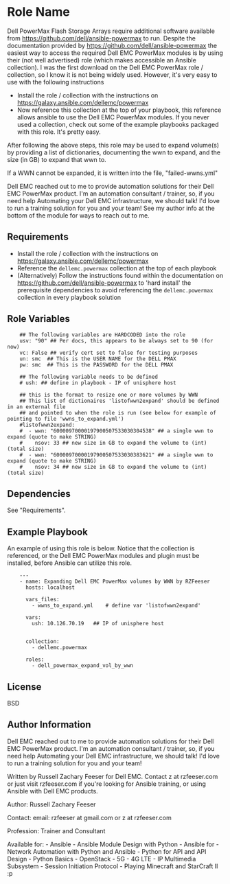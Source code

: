 Role Name
=========

Dell PowerMax Flash Storage Arrays require additional software available from https://github.com/dell/ansible-powermax to run. Despite the documentation provided by https://github.com/dell/ansible-powermax the easiest way to access the required Dell EMC PowerMax modules is by using their (not well advertised) role (which makes accessible an Ansible collection). I was the first download on the Dell EMC PowerMax role / collection, so I know it is not being widely used. However, it's very easy to use with the following instructions

- Install the role / collection with the instructions on https://galaxy.ansible.com/dellemc/powermax
- Now reference this collection at the top of your playbook, this reference allows ansible to use the Dell EMC PowerMax modules. If you never used a collection, check out some of the example playbooks packaged with this role. It's pretty easy.

After following the above steps, this role may be used to expand volume(s) by providing a list of dictionaries, documenting the wwn to expand, and the size (in GB) to expand that wwn to.

If a WWN cannot be expanded, it is written into the file, "failed-wwns.yml"

Dell EMC reached out to me to provide automation solutions for their Dell EMC PowerMax product. I'm an automation consultant / trainer, so, if you need help Automating your Dell EMC infrastructure, we should talk! I'd love to run a training solution for you and your team! See my author info at the bottom of the module for ways to reach out to me.

Requirements
------------

- Install the role / collection with the instructions on https://galaxy.ansible.com/dellemc/powermax
- Reference the `dellemc.powermax` collection at the top of each playbook
- (Alternatively) Follow the instructions found within the documentation on https://github.com/dell/ansible-powermax to 'hard install' the prerequisite dependencies to avoid referencing the `dellemc.powermax` collection in every playbook solution

Role Variables
--------------

        ## The following variables are HARDCODED into the role
        usv: "90" ## Per docs, this appears to be always set to 90 (for now)
        vc: False ## verify cert set to false for testing purposes
        un: smc  ## This is the USER NAME for the DELL PMAX
        pw: smc  ## This is the PASSWORD for the DELL PMAX

        ## The following variable needs to be defined
        # ush: ## define in playbook - IP of unisphere host

        ## this is the format to resize one or more volumes by WWN
        ## This list of dictionaires 'listofwwn2expand' should be defined in an external file
        ## and pointed to when the role is run (see below for example of pointing to file 'wwns_to_expand.yml')
        #listofwwn2expand:
        #  - wwn: "60000970000197900507533030304538" ## a single wwn to expand (quote to make STRING)
        #    nsov: 33 ## new size in GB to expand the volume to (int) (total size)
        #  - wwn: "60000970000197900507533030383621" ## a single wwn to expand (quote to make STRING)
        #    nsov: 34 ## new size in GB to expand the volume to (int) (total size)

Dependencies
------------

See "Requirements".

Example Playbook
----------------

An example of using this role is below. Notice that the collection is referenced, or the Dell EMC PowerMax modules and plugin must be installed, before Ansible can utilize this role. 

        ---
        - name: Expanding Dell EMC PowerMax volumes by WWN by RZFeeser
          hosts: localhost
          
          vars_files:
            - wwns_to_expand.yml    # define var 'listofwwn2expand'
          
          vars:
            ush: 10.126.70.19   ## IP of unisphere host

          
          collection:
            - dellemc.powermax
            
          roles:
            - dell_powermax_expand_vol_by_wwn

License
-------

BSD

Author Information
------------------

Dell EMC reached out to me to provide automation solutions for their Dell EMC PowerMax product. I'm an automation consultant / trainer, so, if you need help Automating your Dell EMC infrastructure, we should talk! I'd love to run a training solution for you and your team!

Written by Russell Zachary Feeser for Dell EMC. Contact z at rzfeeser.com or just visit rzfeeser.com if you're looking for Ansible training, or using Ansible with Dell EMC products.

Author: Russell Zachary Feeser

Contact:
    email: rzfeeser at gmail.com or z at rzfeeser.com

Profession: Trainer and Consultant

Available for:
    - Ansible
    - Ansible Module Design with Python
    - Ansible for <your vendor here>
    - Network Automation with Python and Ansible
    - Python for API and API Design
    - Python Basics
    - OpenStack
    - 5G
    - 4G LTE
    - IP Multimedia Subsystem
    - Session Initiation Protocol
    - Playing Minecraft and StarCraft II :p
